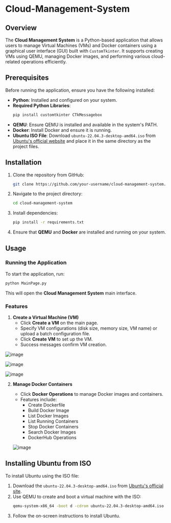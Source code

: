 # Cloud-Management-System

## Overview
The **Cloud Management System** is a Python-based application that allows users to manage Virtual Machines (VMs) and Docker containers using a graphical user interface (GUI) built with `CustomTkinter`. It supports creating VMs using QEMU, managing Docker images, and performing various cloud-related operations efficiently.

## Prerequisites
Before running the application, ensure you have the following installed:

- **Python**: Installed and configured on your system.
- **Required Python Libraries**:
  ```sh
  pip install customtkinter CTkMessagebox
  ```
- **QEMU**: Ensure QEMU is installed and available in the system's PATH.
- **Docker**: Install Docker and ensure it is running.
- **Ubuntu ISO File**: Download `ubuntu-22.04.3-desktop-amd64.iso` from [Ubuntu's official website](https://ubuntu.com/download/desktop) and place it in the same directory as the project files.

## Installation
1. Clone the repository from GitHub:
   ```sh
   git clone https://github.com/your-username/cloud-management-system.git
   ```
2. Navigate to the project directory:
   ```sh
   cd cloud-management-system
   ```
3. Install dependencies:
   ```sh
   pip install -r requirements.txt
   ```
4. Ensure that **QEMU** and **Docker** are installed and running on your system.

## Usage
### Running the Application
To start the application, run:
```sh
python MainPage.py
```
This will open the **Cloud Management System** main interface.

### Features
1. **Create a Virtual Machine (VM)**
   - Click **Create a VM** on the main page.
   - Specify VM configurations (disk size, memory size, VM name) or upload a batch configuration file.
   - Click **Create VM** to set up the VM.
   - Success messages confirm VM creation.
  
     
  ![image](https://github.com/user-attachments/assets/b403db27-765f-4c35-b51e-61c8ec3d08a0)

  ![image](https://github.com/user-attachments/assets/9f46b563-cc7b-4da8-a626-b0c7cae367ea)
  
  ![image](https://github.com/user-attachments/assets/1c862fd4-20c5-4d56-b6d6-15b055eb4206)

2. **Manage Docker Containers**
   - Click **Docker Operations** to manage Docker images and containers.
   - Features include:
     - Create Dockerfile
     - Build Docker Image
     - List Docker Images
     - List Running Containers
     - Stop Docker Containers
     - Search Docker Images
     - DockerHub Operations
    
   ![image](https://github.com/user-attachments/assets/62a483bd-2a8c-44e2-9e71-a73a56be0c45)


## Installing Ubuntu from ISO
To install Ubuntu using the ISO file:
1. Download the `ubuntu-22.04.3-desktop-amd64.iso` from [Ubuntu's official site](https://ubuntu.com/download/desktop).
2. Use QEMU to create and boot a virtual machine with the ISO:
   ```sh
   qemu-system-x86_64 -boot d -cdrom ubuntu-22.04.3-desktop-amd64.iso -m 2048 -enable-kvm
   ```
3. Follow the on-screen instructions to install Ubuntu.



